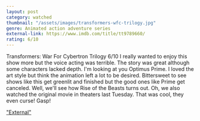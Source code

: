 ```yaml
---
layout: post
category: watched
thumbnail: "/assets/images/transformers-wfc-trilogy.jpg"
genre: Animated action adventure series
external-link: https://www.imdb.com/title/tt9789660/
rating: 6/10
---
```

Transformers: War For Cybertron Trilogy
6/10
I really wanted to enjoy this show more but the voice acting was terrible. The story was great although some characters lacked depth. I'm looking at you Optimus Prime. I loved the art style but think the animation left a lot to be desired. Bittersweet to see shows like this get greenlit and finished but the good ones like Prime get canceled. Well, we'll see how Rise of the Beasts turns out. Oh, we also watched the original movie in theaters last Tuesday. That was cool, they even curse! Gasp!

["External"](https://www.imdb.com/title/tt9789660/)